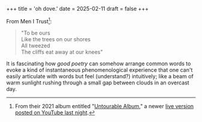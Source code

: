 +++
title = 'oh dove.'
date = 2025-02-11
draft = false
+++

From Men I Trust[^1]:

> "To be ours  
Like the trees on our shores  
All tweezed  
The cliffs eat away at our knees" 

It is fascinating how *good poetry* can somehow arrange common words to evoke a kind of instantaneous phenomenological experience that one can't easily articulate with words but feel (understand?) intuitively; like a beam of warm sunlight rushing through a small gap between clouds in an overcast day.

[^1]: From their 2021 album entitled "[Untourable Album](https://menitrust.bandcamp.com/album/untourable-album)," a newer [live version posted on YouTube last night](https://youtu.be/rwSp40TBOS8?si=r8qBPsujEwRD61i0).

[^2]: Of course, I can only experience this in *my mind*, but it is safe to assume that this is a shared experience. Otherwise, poetry would not be a thing at all.